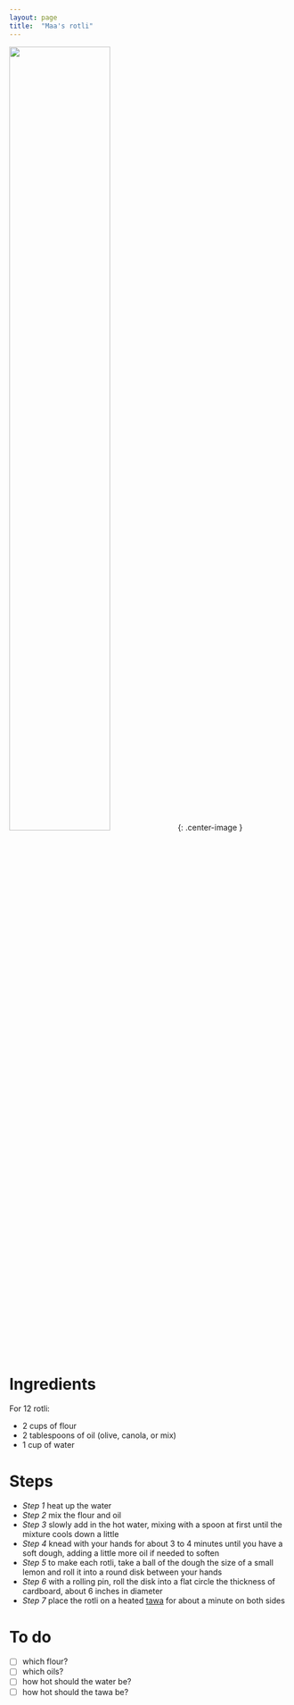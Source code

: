```yaml
---
layout: page
title:  "Maa's rotli"
---
```


<img src="/assets/rotli.jpg" height="60%" width="60%" border="0">{: .center-image }

# Ingredients
For 12 rotli:
- 2 cups of flour
- 2 tablespoons of oil (olive, canola, or mix)
- 1 cup of water

# Steps

- *Step 1* heat up the water
- *Step 2* mix the flour and oil
- *Step 3* slowly add in the hot water, mixing with a spoon at first until the mixture cools down a little
- *Step 4* knead with your hands for about 3 to 4 minutes until you have a soft dough, adding a little more oil if needed to soften
- *Step 5* to make each rotli, take a ball of the dough the size of a small lemon and roll it into a round disk between your hands
- *Step 6* with a rolling pin, roll the disk into a flat circle the thickness of cardboard, about 6 inches in diameter
- *Step 7* place the rotli on a heated [tawa](https://en.wikipedia.org/wiki/Tava) for about a minute on both sides

# To do
- [ ] which flour?
- [ ] which oils?
- [ ] how hot should the water be?
- [ ] how hot should the tawa be?
